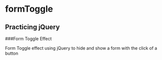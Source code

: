 formToggle
==========
## Practicing jQuery 


###Form Toggle Effect

Form Toggle effect using jQuery to hide and show a form with the click of a button
